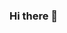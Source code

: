 ### Hi there 👋

<!--
**Vivian-Esangodudu/Vivian-Esangodudu**A dynamic and analytical professional who has successfully transitioned from a Customer Support Specialist to a Solutions Architect and is adept in various solutions architecture methodologies. Possesses a strong foundation in IT, understands the importance of customer service, and has excellent communication and interpersonal skills. 

Skills:
- Software Architecture
- Design Patterns
- Microservices
- Business Analysis
- Requirement Analysis 
- Technical Writing
- Leadership
-Excellent communication to technical and non-technical customers 

Transferable Skills:

- Strong problem-solving skills backed by excellent communication skills
- Proven ability to analyze complex business problems and develop solutions
- Proven track record of collaborating and empathizing with clients to identify technical requirements
- Strong presentation skills and experience in training, coaching, and mentoring new hires (third-party partners and staff)
- Ability to work under pressure and prioritize tasks effectively
- Skilled in generating client-facing documentation through technical writing

Here are some ideas to get you started:

- 🔭 I’m currently working on ...
- 🌱 I’m currently learning ...
- 👯 I’m looking to collaborate on ...
- 🤔 I’m looking for help with ...
- 💬 Ask me about ...
- 📫 How to reach me: ...
- 😄 Pronouns: ...
- ⚡ Fun fact: ...
-->
